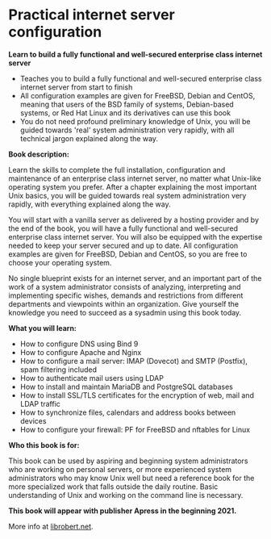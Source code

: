 # Practical internet server configuration

**Learn to build a fully functional and well-secured enterprise class internet server**

- Teaches you to build a fully functional and well-secured enterprise class internet server from start to finish
- All configuration examples are given for FreeBSD, Debian and CentOS, meaning that users of the BSD family of systems, Debian-based systems, or Red Hat Linux and its derivatives can use this book
- You do not need profound preliminary knowledge of Unix, you will be guided towards 'real' system administration very rapidly, with all technical jargon explained along the way.

**Book description:**

Learn the skills to complete the full installation, configuration and maintenance of an enterprise class internet server, no matter what Unix-like operating system you prefer. After a chapter explaining the most important Unix basics, you will be guided towards real system administration very rapidly, with everything explained along the way.

You will start with a vanilla server as delivered by a hosting provider and by the end of the book, you will have a fully functional and well-secured enterprise class internet server. You will also be equipped with the expertise needed to keep your server secured and up to date. All configuration examples are given for FreeBSD, Debian and CentOS, so you are free to choose your operating system.

No single blueprint exists for an internet server, and an important part of the work of a system administrator consists of analyzing, interpreting and implementing specific wishes, demands and restrictions from different departments and viewpoints within an organization. Give yourself the knowledge you need to succeed as a sysadmin using this book today.

**What you will learn:**

- How to configure DNS using Bind 9
- How to configure Apache and Nginx
- How to configure a mail server: IMAP (Dovecot) and SMTP (Postfix), spam filtering included
- How to authenticate mail users using LDAP
- How to install and maintain MariaDB and PostgreSQL databases
- How to install SSL/TLS certificates for the encryption of web, mail and LDAP traffic
- How to synchronize files, calendars and address books between devices
- How to configure your firewall: PF for FreeBSD and nftables for Linux

**Who this book is for:**

This book can be used by aspiring and beginning system administrators who are working on personal servers, or more experienced system administrators who may know Unix well but need a reference book for the more specialized work that falls outside the daily routine. Basic understanding of Unix and working on the command line is necessary.

**This book will appear with publisher Apress in the beginning 2021.**

More info at [librobert.net](https://www.librobert.net/book/internet/index.en).
